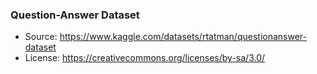 ### Question-Answer Dataset

- Source: https://www.kaggle.com/datasets/rtatman/questionanswer-dataset
- License: https://creativecommons.org/licenses/by-sa/3.0/
